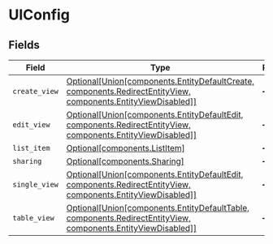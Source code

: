 # UIConfig


## Fields

| Field                                                                                                                                              | Type                                                                                                                                               | Required                                                                                                                                           | Description                                                                                                                                        |
| -------------------------------------------------------------------------------------------------------------------------------------------------- | -------------------------------------------------------------------------------------------------------------------------------------------------- | -------------------------------------------------------------------------------------------------------------------------------------------------- | -------------------------------------------------------------------------------------------------------------------------------------------------- |
| `create_view`                                                                                                                                      | [Optional[Union[components.EntityDefaultCreate, components.RedirectEntityView, components.EntityViewDisabled]]](../../models/shared/createview.md) | :heavy_minus_sign:                                                                                                                                 | N/A                                                                                                                                                |
| `edit_view`                                                                                                                                        | [Optional[Union[components.EntityDefaultEdit, components.RedirectEntityView, components.EntityViewDisabled]]](../../models/shared/editview.md)     | :heavy_minus_sign:                                                                                                                                 | N/A                                                                                                                                                |
| `list_item`                                                                                                                                        | [Optional[components.ListItem]](../../models/shared/listitem.md)                                                                                   | :heavy_minus_sign:                                                                                                                                 | N/A                                                                                                                                                |
| `sharing`                                                                                                                                          | [Optional[components.Sharing]](../../models/shared/sharing.md)                                                                                     | :heavy_minus_sign:                                                                                                                                 | N/A                                                                                                                                                |
| `single_view`                                                                                                                                      | [Optional[Union[components.EntityDefaultEdit, components.RedirectEntityView, components.EntityViewDisabled]]](../../models/shared/singleview.md)   | :heavy_minus_sign:                                                                                                                                 | N/A                                                                                                                                                |
| `table_view`                                                                                                                                       | [Optional[Union[components.EntityDefaultTable, components.RedirectEntityView, components.EntityViewDisabled]]](../../models/shared/tableview.md)   | :heavy_minus_sign:                                                                                                                                 | N/A                                                                                                                                                |